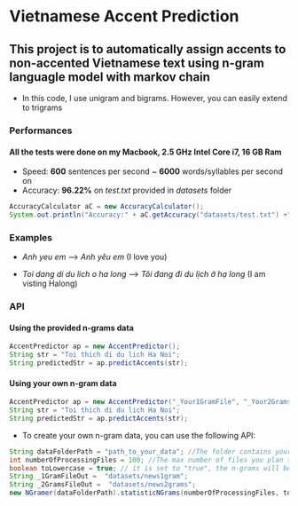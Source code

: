 # Vietnamese Accent Prediction
## This project is to automatically assign accents to non-accented Vietnamese text using n-gram languagle model with markov chain
- In this code, I use unigram and bigrams. However, you can easily extend to trigrams

### Performances
#### All the tests were done on my Macbook, 2.5 GHz Intel Core i7, 16 GB Ram
- Speed: **600** sentences per second ~ **6000** words/syllables per second on 
- Accuracy: **96.22%** on *test.txt* provided in *datasets* folder

```java
AccuracyCalculator aC = new AccuracyCalculator(); 
System.out.println("Accuracy:" + aC.getAccuracy("datasets/test.txt") +"%");
```

### Examples
- *Anh yeu em* --> *Anh yêu em* (I love you) 

- *Toi dang di du lich o ha long* --> *Tôi đang đi du lịch ở hạ long* (I am visting Halong) 


### API
#### Using the provided n-grams data

```java
AccentPredictor ap = new AccentPredictor();
String str = "Toi thich di du lich Ha Noi";
String predictedStr = ap.predictAccents(str);

```

#### Using your own n-gram data

```java
AccentPredictor ap = new AccentPredictor("_Your1GramFile", "_Your2GramsFile");
String str = "Toi thich di du lich Ha Noi";
String predictedStr = ap.predictAccents(str);

```

- To create your own n-gram data, you can use the following API:

```java
String dataFolderPath = "path_to_your_data"; //The folder contains your text data
int numberOfProcessingFiles = 100; //The max number of files you plan to process (-1 means using all the data)
boolean toLowercase = true; // it is set to "true", the n-grams will be converted to lowercase
String _1GramFileOut =  "datasets/news1gram";
String _2GramsFileOut =  "datasets/news2grams";
new NGramer(dataFolderPath).statisticNGrams(numberOfProcessingFiles, toLowercase, _1GramFileOut, _2GramsFileOut);

```